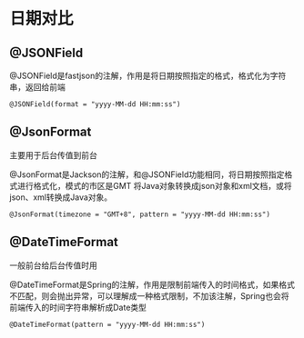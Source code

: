 # 日期对比
## @JSONField

@JSONField是fastjson的注解，作用是将日期按照指定的格式，格式化为字符串，返回给前端

```
@JSONField(format = "yyyy-MM-dd HH:mm:ss")
```

## @JsonFormat

主要用于后台传值到前台

@JsonFormat是Jackson的注解，和@JSONField功能相同，将日期按照指定格式进行格式化，模式的市区是GMT
将Java对象转换成json对象和xml文档，或将json、xml转换成Java对象。

```
@JsonFormat(timezone = "GMT+8", pattern = "yyyy-MM-dd HH:mm:ss")

```

## @DateTimeFormat

一般前台给后台传值时用

@DateTimeFormat是Spring的注解，作用是限制前端传入的时间格式，如果格式不匹配，则会抛出异常，可以理解成一种格式限制，不加该注解，Spring也会将前端传入的时间字符串解析成Date类型


```
@DateTimeFormat(pattern = "yyyy-MM-dd HH:mm:ss")
```

